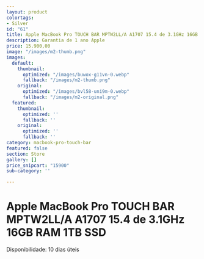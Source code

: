 ```yaml
---
layout: product
colortags:
- Silver
id: "61"
title: Apple MacBook Pro TOUCH BAR MPTW2LL/A A1707 15.4 de 3.1GHz 16GB RAM 1TB SSD
description: Garantia de 1 ano Apple
price: 15.900,00
image: "/images/m2-thumb.png"
images:
  default:
    thumbnail:
      optimized: "/images/buwox-g11vn-0.webp"
      fallback: "/images/m2-thumb.png"
    original:
      optimized: "/images/bvl58-uni9m-0.webp"
      fallback: "/images/m2-original.png"
  featured:
    thumbnail:
      optimized: ''
      fallback: ''
    original:
      optimized: ''
      fallback: ''
category: macbook-pro-touch-bar
featured: false
section: Store
gallery: []
price_snipcart: "15900"
sub-category: ''

---
```

# Apple MacBook Pro TOUCH BAR MPTW2LL/A A1707 15.4 de 3.1GHz 16GB RAM 1TB SSD

Disponibilidade: 10 dias úteis